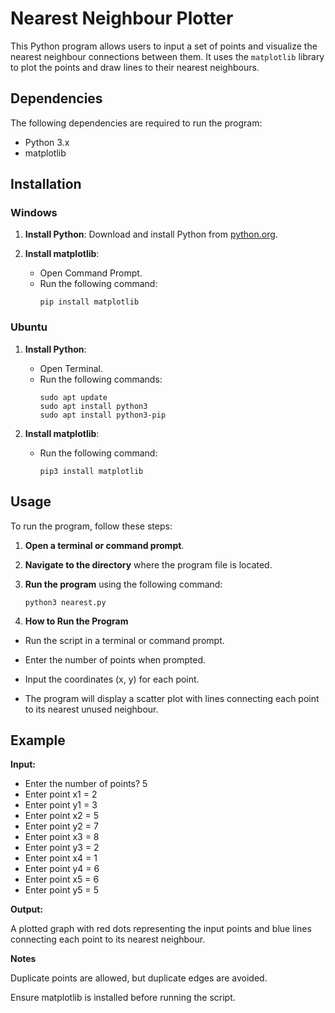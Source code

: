 # Nearest Neighbour Plotter

This Python program allows users to input a set of points and visualize the nearest neighbour connections between them. It uses the `matplotlib` library to plot the points and draw lines to their nearest neighbours.

## Dependencies

The following dependencies are required to run the program:

- Python 3.x
- matplotlib

## Installation

### Windows

1. **Install Python**: Download and install Python from [python.org](https://www.python.org/downloads/).

2. **Install matplotlib**:
   - Open Command Prompt.
   - Run the following command:
     ```
     pip install matplotlib
     ```

### Ubuntu

1. **Install Python**:
   - Open Terminal.
   - Run the following commands:
     ```
     sudo apt update
     sudo apt install python3
     sudo apt install python3-pip
     ```

2. **Install matplotlib**:
   - Run the following command:
     ```
     pip3 install matplotlib
     ```

## Usage

To run the program, follow these steps:

1. **Open a terminal or command prompt**.
2. **Navigate to the directory** where the program file is located.
3. **Run the program** using the following command:
     ```
     python3 nearest.py
     ```

4. **How to Run the Program**

- Run the script in a terminal or command prompt.

- Enter the number of points when prompted.

- Input the coordinates (x, y) for each point.

- The program will display a scatter plot with lines connecting each point to its nearest unused neighbour.

## Example

**Input:**

- Enter the number of points? 5
- Enter point x1 = 2
- Enter point y1 = 3
- Enter point x2 = 5
- Enter point y2 = 7
- Enter point x3 = 8
- Enter point y3 = 2
- Enter point x4 = 1
- Enter point y4 = 6
- Enter point x5 = 6
- Enter point y5 = 5

**Output:**

A plotted graph with red dots representing the input points and blue lines connecting each point to its nearest neighbour.

**Notes**

Duplicate points are allowed, but duplicate edges are avoided.

Ensure matplotlib is installed before running the script.

